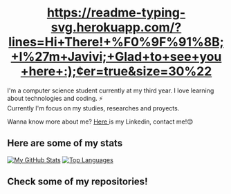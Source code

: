 <h1 align="center">
  <a href="https://git.io/typing-svg">
    https://readme-typing-svg.herokuapp.com/?lines=Hi+There!+%F0%9F%91%8B;+I%27m+Javivi;+Glad+to+see+you+here+:);&center=true&size=30%22
  </a>
</h1>

I'm a computer science student currently at my third year. I love learning about technologies and coding. ⚡ <br>
Currently I'm focus on my studies, researches and proyects. <br>

Wanna know more about me? <a href="https://www.linkedin.com/in/francisco-javier-molina-rojas-11b126213"> Here </a> is my Linkedin, contact me!😊

## Here are some of my stats
[![My GitHub Stats](https://github-readme-stats.vercel.app/api?username=Javivi-MR&count_private=true&show_icons=true&theme=dark&hide_border=true)](https://github.com/Javivi-MR)
[![Top Languages](https://github-readme-stats.vercel.app/api/top-langs/?username=Javivi-MR&langs_count=8&layout=compact&theme=dark&hide_border=true)](https://github.com/Javivi-MR)

## Check some of my repositories!

<!--
**Javivi-MR/Javivi-MR** is a ✨ _special_ ✨ repository because its `README.md` (this file) appears on your GitHub profile.

Here are some ideas to get you started:

- 🔭 I’m currently working on ...
- 🌱 I’m currently learning ...
- 👯 I’m looking to collaborate on ...
- 🤔 I’m looking for help with ...
- 💬 Ask me about ...
- 📫 How to reach me: ...
- 😄 Pronouns: ...
- ⚡ Fun fact: ...
-->
